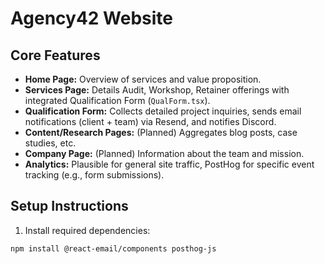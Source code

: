 # Agency42 Website

## Core Features

- **Home Page:** Overview of services and value proposition.
- **Services Page:** Details Audit, Workshop, Retainer offerings with integrated Qualification Form (`QualForm.tsx`).
- **Qualification Form:** Collects detailed project inquiries, sends email notifications (client + team) via Resend, and notifies Discord.
- **Content/Research Pages:** (Planned) Aggregates blog posts, case studies, etc.
- **Company Page:** (Planned) Information about the team and mission.
- **Analytics:** Plausible for general site traffic, PostHog for specific event tracking (e.g., form submissions).

## Setup Instructions

1. Install required dependencies:

```bash
npm install @react-email/components posthog-js
```